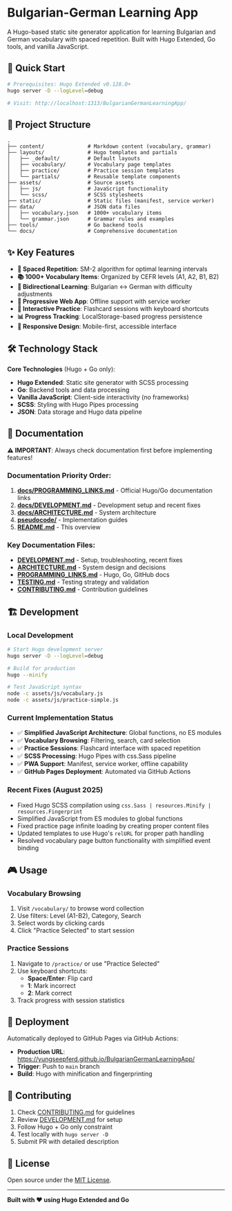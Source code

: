# Bulgarian-German Learning App

A Hugo-based static site generator application for learning Bulgarian and German vocabulary with spaced repetition. Built with Hugo Extended, Go tools, and vanilla JavaScript.

## 🚀 Quick Start

```bash
# Prerequisites: Hugo Extended v0.128.0+
hugo server -D --logLevel=debug

# Visit: http://localhost:1313/BulgarianGermanLearningApp/
```

## 📁 Project Structure

```text
.
├── content/              # Markdown content (vocabulary, grammar)
├── layouts/              # Hugo templates and partials
│   ├── _default/         # Default layouts
│   ├── vocabulary/       # Vocabulary page templates
│   ├── practice/         # Practice session templates
│   └── partials/         # Reusable template components
├── assets/               # Source assets
│   ├── js/               # JavaScript functionality
│   └── scss/             # SCSS stylesheets
├── static/               # Static files (manifest, service worker)
├── data/                 # JSON data files
│   ├── vocabulary.json   # 1000+ vocabulary items
│   └── grammar.json      # Grammar rules and examples
├── tools/                # Go backend tools
└── docs/                 # Comprehensive documentation
```

## ✨ Key Features

- **🧠 Spaced Repetition**: SM-2 algorithm for optimal learning intervals
- **📚 1000+ Vocabulary Items**: Organized by CEFR levels (A1, A2, B1, B2)
- **🔄 Bidirectional Learning**: Bulgarian ↔ German with difficulty adjustments
- **📱 Progressive Web App**: Offline support with service worker
- **🎯 Interactive Practice**: Flashcard sessions with keyboard shortcuts
- **📊 Progress Tracking**: LocalStorage-based progress persistence
- **🎨 Responsive Design**: Mobile-first, accessible interface

## 🛠️ Technology Stack

**Core Technologies** (Hugo + Go only):
- **Hugo Extended**: Static site generator with SCSS processing
- **Go**: Backend tools and data processing
- **Vanilla JavaScript**: Client-side interactivity (no frameworks)
- **SCSS**: Styling with Hugo Pipes processing
- **JSON**: Data storage and Hugo data pipeline

## 📖 Documentation

**⚠️ IMPORTANT**: Always check documentation first before implementing features!

### Documentation Priority Order:
1. **[docs/PROGRAMMING_LINKS.md](docs/PROGRAMMING_LINKS.md)** - Official Hugo/Go documentation links
2. **[docs/DEVELOPMENT.md](docs/DEVELOPMENT.md)** - Development setup and recent fixes
3. **[docs/ARCHITECTURE.md](docs/ARCHITECTURE.md)** - System architecture
4. **[pseudocode/](pseudocode/)** - Implementation guides
5. **[README.md](README.md)** - This overview

### Key Documentation Files:
- **[DEVELOPMENT.md](docs/DEVELOPMENT.md)** - Setup, troubleshooting, recent fixes
- **[ARCHITECTURE.md](docs/ARCHITECTURE.md)** - System design and decisions
- **[PROGRAMMING_LINKS.md](docs/PROGRAMMING_LINKS.md)** - Hugo, Go, GitHub docs
- **[TESTING.md](docs/TESTING.md)** - Testing strategy and validation
- **[CONTRIBUTING.md](docs/CONTRIBUTING.md)** - Contribution guidelines

## 🏗️ Development

### Local Development
```bash
# Start Hugo development server
hugo server -D --logLevel=debug

# Build for production
hugo --minify

# Test JavaScript syntax
node -c assets/js/vocabulary.js
node -c assets/js/practice-simple.js
```

### Current Implementation Status
- ✅ **Simplified JavaScript Architecture**: Global functions, no ES modules
- ✅ **Vocabulary Browsing**: Filtering, search, card selection
- ✅ **Practice Sessions**: Flashcard interface with spaced repetition
- ✅ **SCSS Processing**: Hugo Pipes with css.Sass pipeline
- ✅ **PWA Support**: Manifest, service worker, offline capability
- ✅ **GitHub Pages Deployment**: Automated via GitHub Actions

### Recent Fixes (August 2025)
- Fixed Hugo SCSS compilation using `css.Sass | resources.Minify | resources.Fingerprint`
- Simplified JavaScript from ES modules to global functions
- Fixed practice page infinite loading by creating proper content files
- Updated templates to use Hugo's `relURL` for proper path handling
- Resolved vocabulary page button functionality with simplified event binding

## 🎮 Usage

### Vocabulary Browsing
1. Visit `/vocabulary/` to browse word collection
2. Use filters: Level (A1-B2), Category, Search
3. Select words by clicking cards
4. Click "Practice Selected" to start session

### Practice Sessions
1. Navigate to `/practice/` or use "Practice Selected"
2. Use keyboard shortcuts:
   - **Space/Enter**: Flip card
   - **1**: Mark incorrect
   - **2**: Mark correct
3. Track progress with session statistics

## 🚀 Deployment

Automatically deployed to GitHub Pages via GitHub Actions:
- **Production URL**: https://yungseepferd.github.io/BulgarianGermanLearningApp/
- **Trigger**: Push to `main` branch
- **Build**: Hugo with minification and fingerprinting

## 🤝 Contributing

1. Check [CONTRIBUTING.md](docs/CONTRIBUTING.md) for guidelines
2. Review [DEVELOPMENT.md](docs/DEVELOPMENT.md) for setup
3. Follow Hugo + Go only constraint
4. Test locally with `hugo server -D`
5. Submit PR with detailed description

## 📄 License

Open source under the [MIT License](LICENSE).

---

**Built with ❤️ using Hugo Extended and Go**
